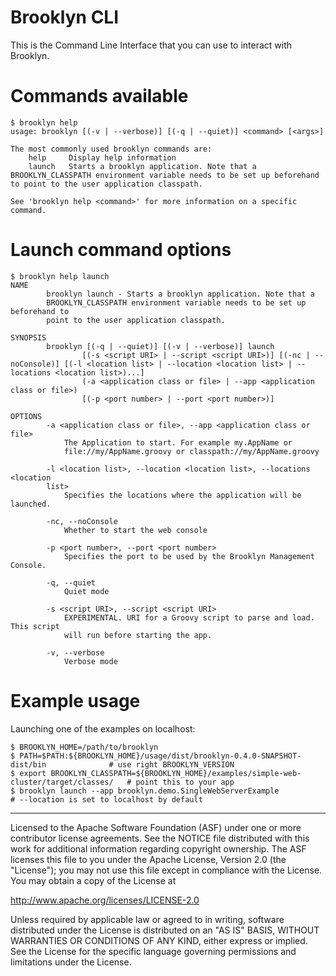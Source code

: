 Brooklyn CLI
============

This is the Command Line Interface that you can use to interact with Brooklyn.

Commands available
==================

```
$ brooklyn help
usage: brooklyn [(-v | --verbose)] [(-q | --quiet)] <command> [<args>]

The most commonly used brooklyn commands are:
    help     Display help information
    launch   Starts a brooklyn application. Note that a BROOKLYN_CLASSPATH environment variable needs to be set up beforehand to point to the user application classpath.

See 'brooklyn help <command>' for more information on a specific command.
```

Launch command options
======================

```
$ brooklyn help launch
NAME
        brooklyn launch - Starts a brooklyn application. Note that a
        BROOKLYN_CLASSPATH environment variable needs to be set up beforehand to
        point to the user application classpath.

SYNOPSIS
        brooklyn [(-q | --quiet)] [(-v | --verbose)] launch
                [(-s <script URI> | --script <script URI>)] [(-nc | --noConsole)] [(-l <location list> | --location <location list> | --locations <location list>)...]
                (-a <application class or file> | --app <application class or file>)
                [(-p <port number> | --port <port number>)]

OPTIONS
        -a <application class or file>, --app <application class or file>
            The Application to start. For example my.AppName or
            file://my/AppName.groovy or classpath://my/AppName.groovy

        -l <location list>, --location <location list>, --locations <location
        list>
            Specifies the locations where the application will be launched.

        -nc, --noConsole
            Whether to start the web console

        -p <port number>, --port <port number>
            Specifies the port to be used by the Brooklyn Management Console.

        -q, --quiet
            Quiet mode

        -s <script URI>, --script <script URI>
            EXPERIMENTAL. URI for a Groovy script to parse and load. This script
            will run before starting the app.

        -v, --verbose
            Verbose mode
```

Example usage
=============

Launching one of the examples on localhost:
```
$ BROOKLYN_HOME=/path/to/brooklyn
$ PATH=$PATH:${BROOKLYN_HOME}/usage/dist/brooklyn-0.4.0-SNAPSHOT-dist/bin              # use right BROOKLYN_VERSION
$ export BROOKLYN_CLASSPATH=${BROOKLYN_HOME}/examples/simple-web-cluster/target/classes/   # point this to your app
$ brooklyn launch --app brooklyn.demo.SingleWebServerExample            # --location is set to localhost by default
```

----
Licensed to the Apache Software Foundation (ASF) under one
or more contributor license agreements.  See the NOTICE file
distributed with this work for additional information
regarding copyright ownership.  The ASF licenses this file
to you under the Apache License, Version 2.0 (the
"License"); you may not use this file except in compliance
with the License.  You may obtain a copy of the License at

 http://www.apache.org/licenses/LICENSE-2.0

Unless required by applicable law or agreed to in writing,
software distributed under the License is distributed on an
"AS IS" BASIS, WITHOUT WARRANTIES OR CONDITIONS OF ANY
KIND, either express or implied.  See the License for the
specific language governing permissions and limitations
under the License.